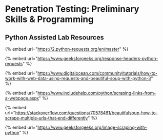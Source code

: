 # Penetration Testing: Preliminary Skills & Programming

## Python Assisted Lab Resources

{% embed url="https://2.python-requests.org/en/master" %}

{% embed url="https://www.geeksforgeeks.org/response-headers-python-requests" %}

{% embed url="https://www.digitalocean.com/community/tutorials/how-to-work-with-web-data-using-requests-and-beautiful-soup-with-python-3" %}

{% embed url="https://www.includehelp.com/python/scraping-links-from-a-webpage.aspx" %}

{% embed url="https://stackoverflow.com/questions/70578461/beautifulsoup-how-to-scrape-multiple-urls-that-end-differently" %}

{% embed url="https://www.geeksforgeeks.org/image-scraping-with-python" %}
